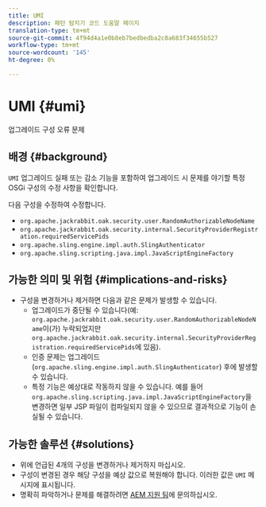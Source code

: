 ```yaml
---
title: UMI
description: 패턴 탐지기 코드 도움말 페이지
translation-type: tm+mt
source-git-commit: 4f94d4a1e0b8eb7bedbedba2c8a683f34655b527
workflow-type: tm+mt
source-wordcount: '145'
ht-degree: 0%

---
```



# UMI {#umi}

업그레이드 구성 오류 문제

## 배경 {#background}

`UMI` 업그레이드 실패 또는 감소 기능을 포함하여 업그레이드 시 문제를 야기할 특정 OSGi 구성의 수정 사항을 확인합니다.

다음 구성을 수정하여 수정합니다.
* `org.apache.jackrabbit.oak.security.user.RandomAuthorizableNodeName`
* `org.apache.jackrabbit.oak.security.internal.SecurityProviderRegistration.requiredServicePids`
* `org.apache.sling.engine.impl.auth.SlingAuthenticator`
* `org.apache.sling.scripting.java.impl.JavaScriptEngineFactory`

## 가능한 의미 및 위험 {#implications-and-risks}

* 구성을 변경하거나 제거하면 다음과 같은 문제가 발생할 수 있습니다.
   * 업그레이드가 중단될 수 있습니다(예: `org.apache.jackrabbit.oak.security.user.RandomAuthorizableNodeName`이(가) 누락되었지만 `org.apache.jackrabbit.oak.security.internal.SecurityProviderRegistration.requiredServicePids`에 있음).
   * 인증 문제는 업그레이드(`org.apache.sling.engine.impl.auth.SlingAuthenticator`) 후에 발생할 수 있습니다.
   * 특정 기능은 예상대로 작동하지 않을 수 있습니다. 예를 들어 `org.apache.sling.scripting.java.impl.JavaScriptEngineFactory`을 변경하면 일부 JSP 파일이 컴파일되지 않을 수 있으므로 결과적으로 기능이 손실될 수 있습니다.

## 가능한 솔루션 {#solutions}

* 위에 언급된 4개의 구성을 변경하거나 제거하지 마십시오.
* 구성이 변경된 경우 해당 구성을 예상 값으로 복원해야 합니다. 이러한 값은 `UMI` 메시지에 표시됩니다.
* 명확히 파악하거나 문제를 해결하려면 [AEM 지원 팀](https://helpx.adobe.com/enterprise/using/support-for-experience-cloud.html)에 문의하십시오.
